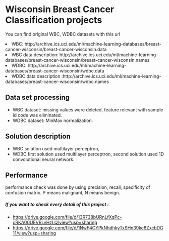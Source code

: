 # Wisconsin Breast Cancer Classification projects
 You can find original WBC, WDBC datasets with this url 
 <li>WBC: http://archive.ics.uci.edu/ml/machine-learning-databases/breast-cancer-wisconsin/breast-cancer-wisconsin.data</li>
 <li>WBC data description: http://archive.ics.uci.edu/ml/machine-learning-databases/breast-cancer-wisconsin/breast-cancer-wisconsin.names</li>
 <li>WDBC: http://archive.ics.uci.edu/ml/machine-learning-databases/breast-cancer-wisconsin/wdbc.data</li>
 <li>WDBC data description :http://archive.ics.uci.edu/ml/machine-learning-databases/breast-cancer-wisconsin/wdbc.names</li>


## Data set processing
+ WBC dataset: missing values were deleted, feature relevant with sample id code was eliminated. 
+ WDBC dataset: MinMax normalization.

## Solution description
+ WBC solution used multilayer perceptron,
+ WDBC first solution used multilayer perceptron, second solution used 1D convolutional neural network.

## Performance

performance check was done by using precision, recall, specificity of confusion matrix. P means malignant, N means benign.





##### If you want to check every detail of this project : 
+ https://drive.google.com/file/d/13R738bURnLfXqPc-cRKA00UEVRLvHzLQ/view?usp=sharing
+ https://drive.google.com/file/d/1NwF4CYPkNhdhkyTxSHn39ke8ZxcbDG11/view?usp=sharing
